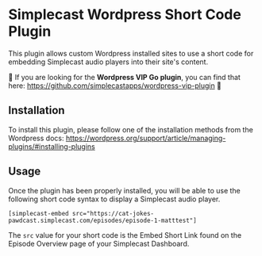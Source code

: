 # Simplecast Wordpress Short Code Plugin

This plugin allows custom Wordpress installed sites to use a short code for embedding Simplecast audio players into their site's content.

🚨 If you are looking for the **Wordpress VIP Go plugin**, you can find that here: https://github.com/simplecastapps/wordpress-vip-plugin 🚨

## Installation
To install this plugin, please follow one of the installation methods from the Wordpress docs: https://wordpress.org/support/article/managing-plugins/#installing-plugins

## Usage
Once the plugin has been properly installed, you will be able to use the following short code syntax to display a Simplecast audio player.

```[simplecast-embed src="https://cat-jokes-pawdcast.simplecast.com/episodes/episode-1-matttest"]```

The `src` value for your short code is the Embed Short Link found on the Episode Overview page of your Simplecast Dashboard.

